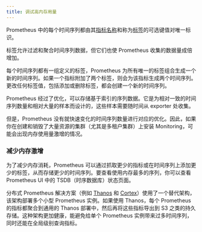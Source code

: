 ```yaml
---
title: 调试高内存用量
---
```


Prometheus 中的每个时间序列都由其[指标名称](https://prometheus.io/docs/practices/naming/#metric-names)和称为[标签](https://prometheus.io/docs/practices/naming/#labels)的可选键值对唯一标识。

标签允许过滤和聚合时间序列数据，但它们也使 Prometheus 收集的数据量成倍增加。

每个时间序列都有一组定义的标签，Prometheus 为所有唯一的标签组合生成一个新的时间序列。如果一个指标附加了两个标签，则会为该指标生成两个时间序列。更改任何标签值，包括添加或删除标签，都会创建一个新的时间序列。

Prometheus 经过了优化，可以存储基于索引的序列数据。它是为相对一致的时间序列数量和相对大量的样本而设计的，这些样本需要随时间从 exporter 处收集。

但是，Prometheus 没有就快速变化的时间序列数量进行对应的优化。因此，如果你在创建和销毁了大量资源的集群（尤其是多租户集群）上安装 Monitoring，可能会出现内存使用量激增的情况。

### 减少内存激增

为了减少内存消耗，Prometheus 可以通过抓取更少的指标或在时间序列上添加更少的标签，从而存储更少的时间序列。要查看使用内存最多的序列，你可以查看 Prometheus UI 中的 TSDB（时序数据库）状态页面。

分布式 Prometheus 解决方案（例如 [Thanos](https://thanos.io/) 和 [Cortex](https://cortexmetrics.io/)）使用了一个替代架构，该架构部署多个小型 Prometheus 实例。如果使用 Thanos，每个 Prometheus 的指标都聚合到通用的 Thanos 部署中，然后再将这些指标导出到 S3 之类的持久存储。这种架构更加健康，能避免给单个 Prometheus 实例带来过多时间序列，同时还能在全局级别查询指标。